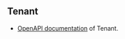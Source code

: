 ## Tenant

* [OpenAPI documentation](http://swagger.goa.design/?url=github.com%2Ffabric8-services%2Ffabric8-tenant%2Fdesign#) of Tenant.
